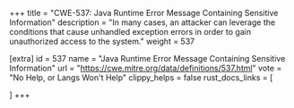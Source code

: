 +++
title = "CWE-537: Java Runtime Error Message Containing Sensitive Information"
description	= "In many cases, an attacker can leverage the conditions that cause unhandled exception errors in order to gain unauthorized access to the system."
weight = 537

[extra]
id = 537
name = "Java Runtime Error Message Containing Sensitive Information"
url = "https://cwe.mitre.org/data/definitions/537.html"
vote = "No Help, or Langs Won't Help"
clippy_helps = false
rust_docs_links = [
	
]
+++

